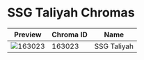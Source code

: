 # SSG Taliyah Chromas



| Preview | Chroma ID | Name |
|---------|-----------|------|
| ![163023](https://raw.communitydragon.org/latest/plugins/rcp-be-lol-game-data/global/default/v1/champion-chroma-images/163/163023.png) | 163023 | SSG Taliyah |